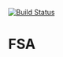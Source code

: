 [![Build Status](https://travis-ci.org/lubkoll/FSA.svg?branch=master)](https://travis-ci.org/lubkoll/FSA/builds)

# FSA
